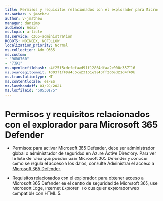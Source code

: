 ```yaml
---
title: Permisos y requisitos relacionados con el explorador para Microsoft 365 Defender
ms.author: v-jmathew
author: v-jmathew
manager: dansimp
audience: Admin
ms.topic: article
ms.service: o365-administration
ROBOTS: NOINDEX, NOFOLLOW
localization_priority: Normal
ms.collection: Adm_O365
ms.custom:
- "9000760"
- "7391"
ms.openlocfilehash: a4f25f5cdcfefaad91f12864dfaa2e000c357716
ms.sourcegitcommit: 4883f1f89d4c6ca23161e9a43ff206ad21d4f09b
ms.translationtype: MT
ms.contentlocale: es-ES
ms.lasthandoff: 03/08/2021
ms.locfileid: "50530175"
---
```

# <a name="permissions-and-browser-related-requirements-for-microsoft-365-defender"></a>Permisos y requisitos relacionados con el explorador para Microsoft 365 Defender

- Permisos: para activar Microsoft 365 Defender, debe ser administrador global o administrador de seguridad en Azure Active Directory. Para ver la lista de roles que pueden usar Microsoft 365 Defender y conocer cómo se regula el acceso a los datos, consulte Administrar el acceso a [Microsoft 365 Defender](https://go.microsoft.com/fwlink/?linkid=2143626).

- Requisitos relacionados con el explorador: para obtener acceso a Microsoft 365 Defender en el centro de seguridad de Microsoft 365, use Microsoft Edge, Internet Explorer 11 o cualquier explorador web compatible con HTML 5.
